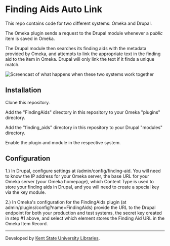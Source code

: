 # Finding Aids Auto Link

This repo contains code for two different systems: Omeka and Drupal.

The Omeka plugin sends a request to the Drupal module whenever a *public* item is saved in Omeka.

The Drupal module then searches its finding aids with the metadata provided by Omeka, and attempts to link the appropriate text in the finding aid to the item in Omeka. Drupal will only link the text if it finds a unique match.

![Screencast of what happens when these two systems work together](/images/screencast.gif)

## Installation

Clone this repository.

Add the "FindingAids" directory in this repository to your Omeka "plugins" directory.

Add the "finding_aids" directory in this repository to your Drupal "modules" directory.

Enable the plugin and module in the respective system.


## Configuration

1.) In Drupal, configure settings at /admin/config/finding-aid. You will need to know the IP address for your Omeka server, the base URL for your Omeka server (your Omeka homepage), which Content Type is used to store your finding aids in Drupal, and you will need to create a special key via the key module.

2.) In Omeka's configuration for the FindingAids plugin (at admin/plugins/config?name=FindingAids) provide the URL to the Drupal endpoint for both your production and test systems, the secret key created in step #1 above, and select which element stores the Finding Aid URL in the Omeka Item Record.

------

Developed by [Kent State University Libraries](http://www.library.kent.edu).

